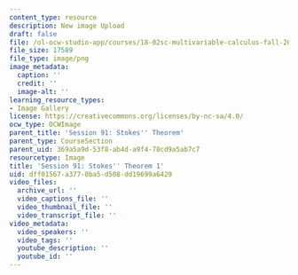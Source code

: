 ```yaml
---
content_type: resource
description: New image Upload
draft: false
file: /ol-ocw-studio-app/courses/18-02sc-multivariable-calculus-fall-2010/dff01567a3770ba5d508dd19699a6429_MIT18_02SC_L31Brds_1.png
file_size: 17589
file_type: image/png
image_metadata:
  caption: ''
  credit: ''
  image-alt: ''
learning_resource_types:
- Image Gallery
license: https://creativecommons.org/licenses/by-nc-sa/4.0/
ocw_type: OCWImage
parent_title: 'Session 91: Stokes'' Theorem'
parent_type: CourseSection
parent_uid: 369a5a9d-53f8-ab4d-a9f4-78cd9a5ab7c7
resourcetype: Image
title: 'Session 91: Stokes'' Theorem 1'
uid: dff01567-a377-0ba5-d508-dd19699a6429
video_files:
  archive_url: ''
  video_captions_file: ''
  video_thumbnail_file: ''
  video_transcript_file: ''
video_metadata:
  video_speakers: ''
  video_tags: ''
  youtube_description: ''
  youtube_id: ''
---
```

